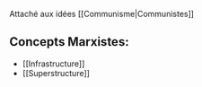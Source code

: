 Attaché aux idées [[Communisme|Communistes]]

## Concepts Marxistes:
- [[Infrastructure]]
- [[Superstructure]]
